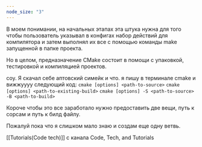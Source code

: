 ```yaml
---
node_size: "3"
---
```

В моем понимании, на начальных этапах эта штука нужна для того чтобы пользователь указывал в конфигах набор действий для компилятора и затем выполнял их все с помощью команды make запущенной в папке проекта. 

Но в целом, предназначение CMake состоит в помощи с упаковкой, тестировкой и компиляцией проектов.


соу. Я скачал себе аптовский симейк и что. я пишу в терминале cmake и вижжуууу следующий код:
`cmake [options] <path-to-source>`
`cmake [options] <path-to-existing-build>`
`cmake [options] -S <path-to-source> -B <path-to-build>`

Короче чтобы это все заработало нужно предоставить две вещи, путь к сорсам и путь к билд файлу.

Пожалуй пока что я слишком мало знаю и создам еще одну ветвь.

[[Tutorials(Code tech)]] с канала Code, Tech, and Tutorials